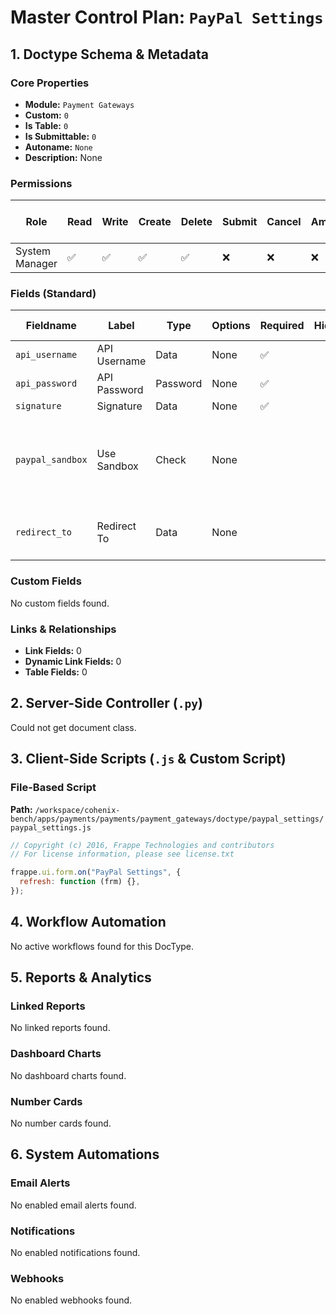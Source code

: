 # Master Control Plan: `PayPal Settings`

## 1. Doctype Schema & Metadata

### Core Properties
- **Module:** `Payment Gateways`
- **Custom:** `0`
- **Is Table:** `0`
- **Is Submittable:** `0`
- **Autoname:** `None`
- **Description:** None

### Permissions
| Role | Read | Write | Create | Delete | Submit | Cancel | Amend | Report | Import | Export | Print | Email | Share | Set User Perms |
|---|---|---|---|---|---|---|---|---|---|---|---|---|---|---|
| System Manager | ✅ | ✅ | ✅ | ✅ | ❌ | ❌ | ❌ | ❌ | ❌ | ✅ | ✅ | ✅ | ✅ | ❌ |


### Fields (Standard)
| Fieldname | Label | Type | Options | Required | Hidden | Read Only | Default | Description |
|---|---|---|---|---|---|---|---|---|
| `api_username` | API Username | Data | None | ✅ |  |  | None | None |
| `api_password` | API Password | Password | None | ✅ |  |  | None | None |
| `signature` | Signature | Data | None | ✅ |  |  | None | None |
| `paypal_sandbox` | Use Sandbox | Check | None |  |  |  | None | Check this if you are testing your payment using the Sandbox API |
| `redirect_to` | Redirect To | Data | None |  |  |  | None | Mention transaction completion page URL |


### Custom Fields
No custom fields found.


### Links & Relationships
- **Link Fields:** 0
- **Dynamic Link Fields:** 0
- **Table Fields:** 0

## 2. Server-Side Controller (`.py`)
Could not get document class.


## 3. Client-Side Scripts (`.js` & Custom Script)
### File-Based Script
**Path:** `/workspace/cohenix-bench/apps/payments/payments/payment_gateways/doctype/paypal_settings/paypal_settings.js`
```javascript
// Copyright (c) 2016, Frappe Technologies and contributors
// For license information, please see license.txt

frappe.ui.form.on("PayPal Settings", {
  refresh: function (frm) {},
});

```




## 4. Workflow Automation
No active workflows found for this DocType.


## 5. Reports & Analytics
### Linked Reports
No linked reports found.


### Dashboard Charts
No dashboard charts found.


### Number Cards
No number cards found.


## 6. System Automations
### Email Alerts
No enabled email alerts found.


### Notifications
No enabled notifications found.


### Webhooks
No enabled webhooks found.

